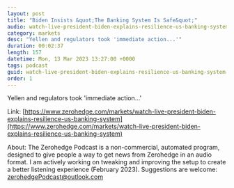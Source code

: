 ```yaml
---
layout: post
title: "Biden Insists &quot;The Banking System Is Safe&quot;"
audio: watch-live-president-biden-explains-resilience-us-banking-system-0
category: markets
desc: "Yellen and regulators took 'immediate action...'"
duration: 00:02:37
length: 157
datetime: Mon, 13 Mar 2023 13:27:00 +0000
tags: podcast
guid: watch-live-president-biden-explains-resilience-us-banking-system-0
order: 1
---
```

Yellen and regulators took 'immediate action...'

Link: [https://www.zerohedge.com/markets/watch-live-president-biden-explains-resilience-us-banking-system](https://www.zerohedge.com/markets/watch-live-president-biden-explains-resilience-us-banking-system)

About: The Zerohedge Podcast is a non-commercial, automated program, designed to give people a way to get news from Zerohedge in an audio format.  I am actively working on tweaking and improving the setup to create a better listening experience (February 2023).  Suggestions are welcome: [zerohedgePodcast@outlook.com](mailto:zerohedgePodcast@outlook.com)